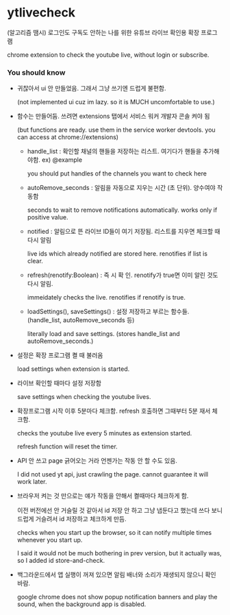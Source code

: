 # ytlivecheck
(알고리즘 땜시) 로그인도 구독도 안하는 나를 위한 유튜브 라이브 확인용 확장 프로그램

chrome extension to check the youtube live, without login or subscribe.



### You should know

- 귀찮아서 ui 안 만들었음. 그래서 그냥 쓰기엔 드럽게 불편함.

  (not implemented ui cuz im lazy. so it is MUCH uncomfortable to use.)

- 함수는 만들어둠. 쓰려면 extensions 탭에서 서비스 워커 개발자 콘솔 켜야 됨

  (but functions are ready. use them in the service worker devtools. you can access at chrome://extensions)

  - handle_list : 확인할 채널의 핸들을 저장하는 리스트. 여기다가 핸들을 추가해야함. ex) @example

    you should put handles of the channels you want to check here

  - autoRemove_seconds : 알림을 자동으로 지우는 시간 (초 단위). 양수여야 작동함

    seconds to wait to remove notifications automatically. works only if positive value.

  - notified : 알림으로 뜬 라이브 ID들이 여기 저장됨. 리스트를 지우면 체크할 때 다시 알림

    live ids which already notified are stored here. renotifies if list is clear.

  - refresh(renotify:Boolean) : 즉 시 확 인. renotify가 true면 이미 알린 것도 다시 알림.

    immeidately checks the live. renotifies if renotify is true.

  - loadSettings(), saveSettings() : 설정 저장하고 부르는 함수들. (handle_list, autoRemove_seconds 등)

    literally load and save settings. (stores handle_list and autoRemove_seconds.)

    

- 설정은 확장 프로그램 켤 때 불러옴

  load settings when extension is started.

- 라이브 확인할 때마다 설정 저장함

  save settings when checking the youtube lives.

- 확장프로그램 시작 이후 5분마다 체크함. refresh 호출하면 그때부터 5분 재서 체크함.

  checks the youtube live every 5 minutes as extension started.

  refresh function will reset the timer.

- API 안 쓰고 page 긁어오는 거라 언젠가는 작동 안 할 수도 있음.

  I did not used yt api, just crawling the page. cannot guarantee it will work later.

- 브라우저 켜는 것 만으로는 얘가 작동을 안해서 켤때마다 체크하게 함.

  이전 버전에선 안 거슬릴 것 같아서 id 저장 안 하고 그냥 냅둔다고 했는데 쓰다 보니 드럽게 거슬려서 id 저장하고 체크하게 만듬.

  checks when you start up the browser, so it can notify multiple times whenever you start up.

  I said it would not be much bothering in prev version, but it actually was, so I added id store-and-check.

- 백그라운드에서 앱 실행이 꺼져 있으면 알림 배너와 소리가 재생되지 않으니 확인 바람.

  google chrome does not show popup notification banners and play the sound, when the background app is disabled.